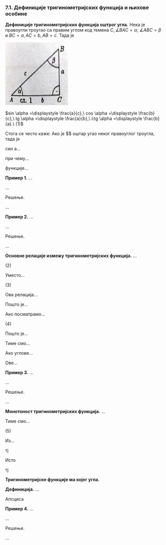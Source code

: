 ### 7.1. **Дефиниције тригинометријских функција и њихове особине**

**Дефиниције тригинометријских функција оштрог угла.** Нека је  правоугли троугао са правим углом код темена $C, \measuredangle BAC = \alpha$, $\measuredangle ABC = \beta$ и $BC = a, AC = b, AB = c.$ Тада је

<img src="pitagora.jpg" alt="knjiga" style="height: 200px; width:200px;"/>

$sin \alpha =\displaystyle \frac{a}{c},\ cos \alpha =\displaystyle \frac{b}{c},\ tg \alpha =\displaystyle \frac{a}{b},\ ctg \alpha =\displaystyle \frac{b}{a}.\ (1)$

Стога се често каже: Ако је $$ оштар угао неког правоуглог троугла, тада је

син а...

при чему...

функције...

**Пример 1.** ...

...

Решење.

...

**Пример 2.** ...

...

Решење.

...

**Основне релације измежу тригинометријских функција.** ...

$(2)$

Уместо...

$(3)$

Ова релација...

Пошто је...

Ако посматрамо...

$(4)$

Пошто је...

Тиме смо...

Ако углове...

Ове...

**Пример 3.** ...

...

Решење.

...

**Монотоност тригинометријских функција.** ...

Тиме смо...

$(5)$

Из...

тј

Исто

тј

**Тригинометријске функције ма којег угла.**

**Дефиниција.** ...

Апсциса

**Пример 4.** ...

...

Решење.

...